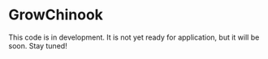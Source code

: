 # GrowChinook

This code is in development. It is not yet ready for application, but it will be soon. Stay tuned!
